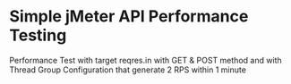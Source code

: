 
# Simple jMeter API Performance Testing
Performance Test with target reqres.in with GET & POST method and with Thread Group Configuration that generate 2 RPS within 1 minute
